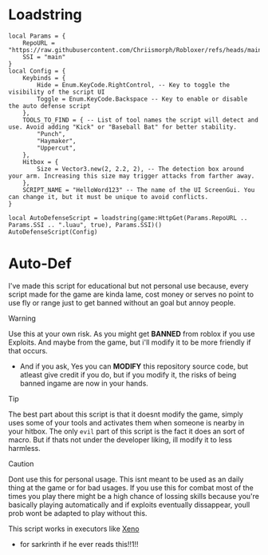 # Loadstring
```luau
local Params = {
	RepoURL = "https://raw.githubusercontent.com/Chriismorph/Robloxer/refs/heads/main/",
	SSI = "main"
}
local Config = {
	Keybinds = {
		Hide = Enum.KeyCode.RightControl, -- Key to toggle the visibility of the script UI
		Toggle = Enum.KeyCode.Backspace -- Key to enable or disable the auto defense script
	},
	TOOLS_TO_FIND = { -- List of tool names the script will detect and use. Avoid adding "Kick" or "Baseball Bat" for better stability.
		"Punch",
		"Haymaker",
		"Uppercut",
	},
	Hitbox = {
		Size = Vector3.new(2, 2.2, 2), -- The detection box around your arm. Increasing this size may trigger attacks from farther away.
	},
	SCRIPT_NAME = "HelloWord123" -- The name of the UI ScreenGui. You can change it, but it must be unique to avoid conflicts.
}

local AutoDefenseScript = loadstring(game:HttpGet(Params.RepoURL .. Params.SSI .. ".luau", true), Params.SSI)()
AutoDefenseScript(Config)
```

# Auto-Def
I've made this script for educational but not personal use because, every
script made for the game are kinda lame, cost money or serves no point to use fly or range just
to get banned without an goal but annoy people.

> [!WARNING]  
> Use this at your own risk. As you might get **BANNED** from roblox if you use
> Exploits. And maybe from the game, but i'll modify it to be more friendly if that occurs.
> * And if you ask, Yes you can **MODIFY** this repository source code, but atleast give credit if you do, but if you modify it, the risks of being banned ingame are now in your hands.

> [!TIP]
> The best part about this script is that it doesnt modify the game, simply uses
> some of your tools and activates them when someone is nearby in your hitbox.
> The only `evil` part of this script is the fact it does an sort of macro. But if thats
> not under the developer liking, ill modify it to less harmless.

> [!CAUTION]
> Dont use this for personal usage. This isnt meant to be used as an daily thing at the game or for bad usages.
> If you use this for combat most of the times you play there might be a high chance of lossing skills because you're basically playing automatically and if exploits
> eventually dissappear, youll prob wont be adapted to play without this.

This script works in executors like [Xeno](https://discord.gg/xeno-now)
- for sarkrinth if he ever reads this!!1!!
